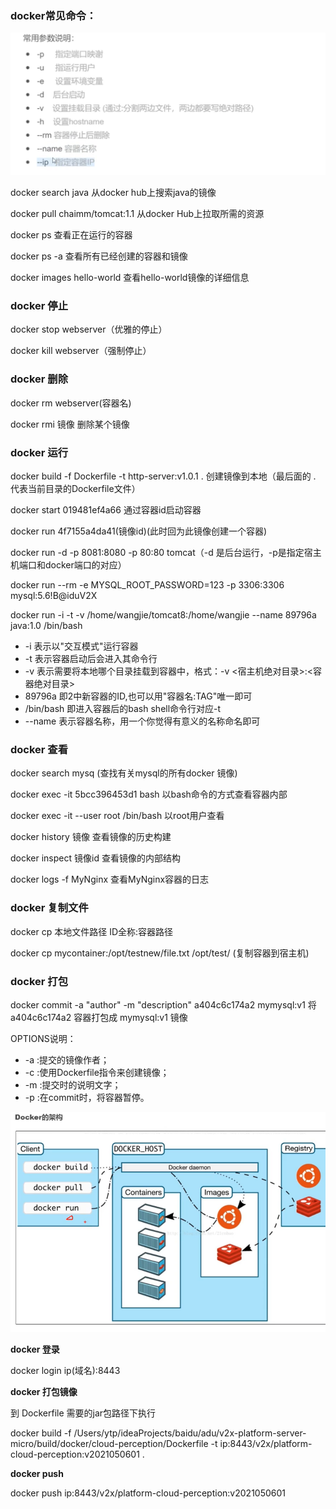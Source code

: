### docker常见命令：

<img src=".images/01524D52-0F69-4CD6-8724-6CF338B8118D.png" alt="01524D52-0F69-4CD6-8724-6CF338B8118D" style="zoom: 50%;" />

  docker search java 从docker hub上搜索java的镜像

  docker pull chaimm/tomcat:1.1 从docker Hub上拉取所需的资源

  docker ps 查看正在运行的容器

  docker ps -a 查看所有已经创建的容器和镜像

  docker images hello-world 查看hello-world镜像的详细信息

### docker 停止

  docker stop webserver（优雅的停止）

  docker kill webserver（强制停止）

### docker 删除

  docker rm webserver(容器名)

  docker rmi 镜像 删除某个镜像

### docker 运行

  docker build -f Dockerfile -t http-server:v1.0.1 .  创建镜像到本地（最后面的 . 代表当前目录的Dockerfile文件）

  docker start 019481ef4a66 通过容器id启动容器

  docker run 4f7155a4da41(镜像id)(此时回为此镜像创建一个容器)

  docker run -d -p 8081:8080 -p 80:80 tomcat（-d 是后台运行，-p是指定宿主机端口和docker端口的对应）

  docker run --rm -e MYSQL_ROOT_PASSWORD=123 -p 3306:3306 mysql:5.6!B@iduV2X

  docker run -i -t -v /home/wangjie/tomcat8:/home/wangjie --name 89796a java:1.0 /bin/bash

- -i 表示以"交互模式"运行容器
- -t 表示容器启动后会进入其命令行
- -v 表示需要将本地哪个目录挂载到容器中，格式：-v <宿主机绝对目录>:<容器绝对目录>
- 89796a 即2中新容器的ID,也可以用"容器名:TAG"唯一即可
- /bin/bash 即进入容器后的bash shell命令行对应-t
- --name 表示容器名称，用一个你觉得有意义的名称命名即可

### docker 查看

  docker search mysq (查找有关mysql的所有docker 镜像)  

  docker exec -it 5bcc396453d1 bash 以bash命令的方式查看容器内部

  docker exec -it --user root <container id> /bin/bash 以root用户查看

  docker history 镜像 查看镜像的历史构建

  docker inspect 镜像id 查看镜像的内部结构

  docker logs -f MyNginx 查看MyNginx容器的日志

### docker 复制文件

  docker cp 本地文件路径 ID全称:容器路径

docker cp mycontainer:/opt/testnew/file.txt /opt/test/ (复制容器到宿主机)

### docker 打包

docker commit -a "author" -m "description" a404c6c174a2 mymysql:v1 将 a404c6c174a2 容器打包成 mymysql:v1 镜像

OPTIONS说明：

- -a :提交的镜像作者；
- -c :使用Dockerfile指令来创建镜像；
- -m :提交时的说明文字；
- -p :在commit时，将容器暂停。

<img src=".images/9051FF7E-20AB-4DD8-BF1D-810E48BE7DCF.png" alt="9051FF7E-20AB-4DD8-BF1D-810E48BE7DCF" style="zoom:67%;" />

**docker 登录**

docker login ip(域名):8443



**docker 打包镜像**

到 Dockerfile 需要的jar包路径下执行

docker build -f /Users/ytp/ideaProjects/baidu/adu/v2x-platform-server-micro/build/docker/cloud-perception/Dockerfile -t ip:8443/v2x/platform-cloud-perception:v2021050601 .



**docker push**

docker push ip:8443/v2x/platform-cloud-perception:v2021050601